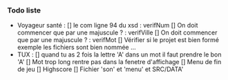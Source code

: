 ### Todo liste

- Voyageur santé : 
               [] le com ligne 94 du xsd : verifNum
               [] On doit commencer que par une majuscule ? : verifVille
               [] On doit commencer que par une majuscule ? : verifMot
               [] Vérifier si le projet est bien formé exemple les fichiers sont bien nommée ... 
- TUX :
               [] quand tu as 2 fois la lettre 'A' dans un mot il faut prendre le bon 'A'
               [] Mot trop long rentre pas dans la fenetre d'affichage
               [] Menu de fin de jeu
               [] Highscore
               [] Fichier 'son' et 'menu' et SRC/DATA'
